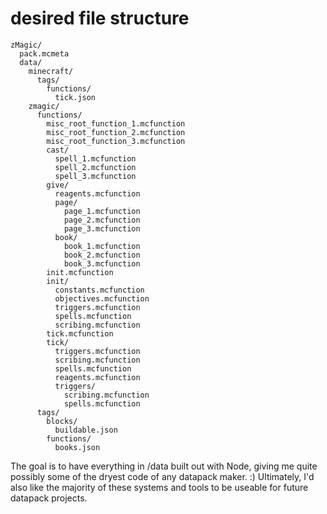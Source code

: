 # desired file structure
```
zMagic/
  pack.mcmeta
  data/
    minecraft/
      tags/
        functions/
          tick.json
    zmagic/
      functions/
        misc_root_function_1.mcfunction
        misc_root_function_2.mcfunction
        misc_root_function_3.mcfunction
        cast/
          spell_1.mcfunction
          spell_2.mcfunction
          spell_3.mcfunction
        give/
          reagents.mcfunction
          page/
            page_1.mcfunction
            page_2.mcfunction
            page_3.mcfunction
          book/
            book_1.mcfunction
            book_2.mcfunction
            book_3.mcfunction
        init.mcfunction
        init/
          constants.mcfunction
          objectives.mcfunction
          triggers.mcfunction
          spells.mcfunction
          scribing.mcfunction
        tick.mcfunction
        tick/
          triggers.mcfunction
          scribing.mcfunction
          spells.mcfunction
          reagents.mcfunction
          triggers/
            scribing.mcfunction
            spells.mcfunction
      tags/
        blocks/
          buildable.json
        functions/
          books.json
```

The goal is to have everything in /data built out with Node, giving me quite possibly some of the dryest code of any datapack maker. :)
Ultimately, I'd also like the majority of these systems and tools to be useable for future datapack projects.
